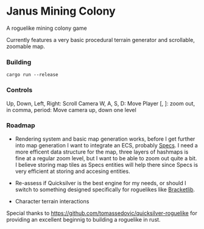 # Janus Mining Colony
A roguelike mining colony game

Currently features a very basic procedural terrain generator and scrollable, zoomable map.

### Building
`cargo run --release`

### Controls
Up, Down, Left, Right: Scroll Camera
W, A, S, D: Move Player
[, ]: zoom out, in
comma, period: Move camera up, down one level

### Roadmap
* Rendering system and basic map generation works, before I get further into map generation I want to integrate an ECS, probably [Specs](https://docs.rs/specs/0.7.0/specs/). I need a more efficent data structure for the map, three layers of hashmaps is fine at a regular zoom level, but I want to be able to zoom out quite a bit. I believe storing map tiles as Specs entities will help there since Specs is very efficient at storing and accesing entities.

* Re-assess if Quicksilver is the best engine for my needs, or should I switch to something designed specifically for roguelikes like [Bracketlib](https://github.com/thebracket/bracket-lib).

* Character terrain interactions

Special thanks to <https://github.com/tomassedovic/quicksilver-roguelike> for providing an excellent beginnig to building a roguelike in rust.
